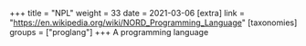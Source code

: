 +++
title = "NPL"
weight = 33
date = 2021-03-06
[extra]
link = "https://en.wikipedia.org/wiki/NORD_Programming_Language"
[taxonomies]
groups = ["proglang"]
+++
A programming language

